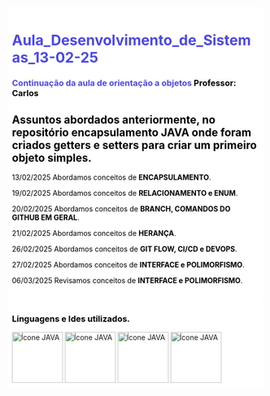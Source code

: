 
<div style="background-color: #ffffff; padding: 10px; border-radius: 5px;">
    <h1 style="color:rgb(76, 73, 231);">Aula_Desenvolvimento_de_Sistemas_13-02-25</h1>
    <h3 style="color:rgb(76, 73, 231);">Continuação da aula de orientação a objetos <strong style="color: #000000;">Professor: Carlos</strong></h3>
    <h2 style="color: #000000;">Assuntos abordados anteriormente, no repositório encapsulamento <strong>JAVA</strong> onde foram criados getters e setters para criar um primeiro objeto simples.</h2>
    <p style="color: #000000;">13/02/2025 Abordamos conceitos de <strong>ENCAPSULAMENTO</strong>.</p>                         
    <p style="color: #000000;">19/02/2025 Abordamos conceitos de <strong>RELACIONAMENTO e ENUM</strong>.</p>
      <p style="color: #000000;">20/02/2025 Abordamos conceitos de <strong>BRANCH, COMANDOS DO GITHUB EM GERAL</strong>.</p>
      <p style="color: #000000;">21/02/2025 Abordamos conceitos de <strong>HERANÇA</strong>.</p>
      <p style="color: #000000;">26/02/2025 Abordamos conceitos de <strong>GIT FLOW, CI/CD e DEVOPS</strong>.</p>
      <p style="color: #000000;">27/02/2025 Abordamos conceitos de <strong>INTERFACE e POLIMORFISMO</strong>.</p>
      <p style="color: #000000;">06/03/2025 Revisamos conceitos de <strong>INTERFACE e POLIMORFISMO</strong>.</p>
</div>
<div style="background-color: #ffffff; padding: 10px; border-radius: 5px;">
    <h3 style="color: #000000;">Linguagens e Ides utilizados.</h3>
    <img src="https://img.icons8.com/?size=100&id=13679&format=png&color=000000" alt="Ícone JAVA" style="width: 100px; height: auto;">
    <img src="https://img.icons8.com/?size=100&id=9OGIyU8hrxW5&format=png&color=000000" alt="Ícone JAVA" style="width: 100px; height: auto;">
    <img src="https://img.icons8.com/?size=100&id=20909&format=png&color=000000" alt="Ícone JAVA" style="width: 100px; height: auto;">
    <img src="https://img.icons8.com/?size=100&id=21278&format=png&color=000000" alt="Ícone JAVA" style="width: 100px; height: auto;">
</div>